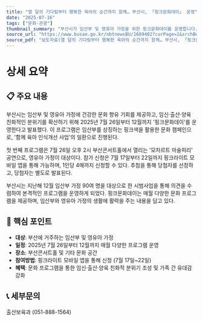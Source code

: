 ```yaml
---
title: "열 달의 기다림부터 행복한 육아의 순간까지 함께… 부산시, 「핑크문화데이」 운영"
date: "2025-07-16"
tags: ["문화·관광"]
thumbnail_summary: "부산시가 임산부 및 영유아 가정을 위한 핑크문화데이를 운영합니다."
source_url: "https://www.busan.go.kr/nbtnewsBU/1689402?curPage=1&srchBeginDt=&srchEndDt=&srchKey=&srchText="
source_pdf: "보도자료(열 달의 기다림부터 행복한 육아의 순간까지 함께… 부산시, 「핑크문화데이」 운영).pdf"
---
```


# 상세 요약

## 📋 주요 내용
부산시는 임산부 및 영유아 가정에 건강한 문화 향유 기회를 제공하고, 임신·출산·양육 친화적인 분위기를 확산하기 위해 2025년 7월 26일부터 12월까지 '핑크문화데이'를 운영한다고 발표했다. 이 프로그램은 임산부를 상징하는 핑크색을 활용한 문화 캠페인으로, '함께 육아 인식개선 사업'의 일환으로 진행된다.

첫 번째 프로그램은 7월 26일 오후 2시 부산콘서트홀에서 열리는 '모차르트 마술피리' 공연으로, 영유아 가정이 대상이다. 참가 신청은 7월 17일부터 22일까지 핑크라이트 모바일 앱을 통해 가능하며, 1인당 4매까지 신청할 수 있다. 추첨을 통해 당첨자를 선정하고, 당첨자는 별도로 발표된다.

부산시는 지난해 12월 임산부 가정 90여 명을 대상으로 한 시범사업을 통해 의견을 수렴하여 본격적인 프로그램을 운영하게 되었다. 핑크문화데이는 매월 다양한 문화 프로그램을 제공하며, 임산부와 영유아 가정의 생활에 활력을 주는 내용을 담고 있다.

## 🎯 핵심 포인트
- **대상**: 부산에 거주하는 임산부 및 영유아 가정
- **일정**: 2025년 7월 26일부터 12월까지 매월 다양한 프로그램 운영
- **장소**: 부산콘서트홀 및 기타 문화 공간
- **참여방법**: 핑크라이트 모바일 앱을 통해 신청 (7월 17일~22일)
- **혜택**: 문화 프로그램을 통한 임신·출산·양육 친화적 분위기 조성 및 가족 간 유대감 강화

## 📞 세부문의
출산보육과 (051-888-1564)